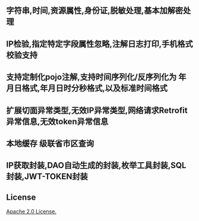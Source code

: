 ## 字符串,时间,资源属性,身份证,脱敏处理,基本加解密处理
## IP检验,指定特定字段属性忽略,注解日志打印,手机格式校验支持
## 支持定制化pojo注解,支持时间序列化/反序列化为 年月日格式,年月日时分秒格式,以及标准时间格式
## 扩展切面异常类型,无效IP异常类型,网络请求Retrofit异常信息,无效token异常信息
## 本地缓存 级联省市区查询
##  IP获取封装,DAO自动生成的封装,枚举工具封装,SQL封装,JWT-TOKEN封装
##  License
   [Apache 2.0 License.](/LICENSE)
